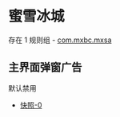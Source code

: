 # 蜜雪冰城

存在 1 规则组 - [com.mxbc.mxsa](/src/apps/com.mxbc.mxsa.ts)

## 主界面弹窗广告

默认禁用

- [快照-0](https://i.gkd.li/import/12929345)
